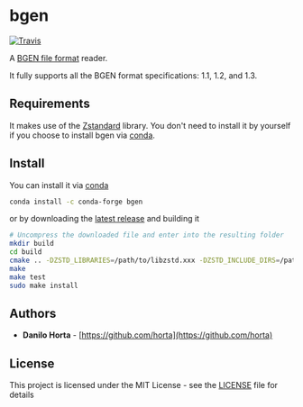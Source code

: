 # bgen

[![Travis](https://img.shields.io/travis/limix/bgen.svg?style=flat-square)](https://travis-ci.org/limix/bgen)

A [BGEN file format](http://www.well.ox.ac.uk/~gav/bgen_format/) reader.

It fully supports all the BGEN format specifications: 1.1, 1.2, and 1.3.

## Requirements

It makes use of the [Zstandard](http://facebook.github.io/zstd/) library.
You don't need to install it by yourself if you choose to install bgen
via [conda](http://conda.pydata.org/docs/index.html).

## Install

You can install it via
[conda](http://conda.pydata.org/docs/index.html)

```bash
conda install -c conda-forge bgen
```

or by downloading the [latest release](https://github.com/limix/liknorm/releases/latest)
and building it

```bash
# Uncompress the downloaded file and enter into the resulting folder
mkdir build
cd build
cmake .. -DZSTD_LIBRARIES=/path/to/libzstd.xxx -DZSTD_INCLUDE_DIRS=/path/to/include/dirs
make
make test
sudo make install
```

## Authors

* **Danilo Horta** - [https://github.com/horta](https://github.com/horta)

## License

This project is licensed under the MIT License - see the
[LICENSE](LICENSE) file for details
